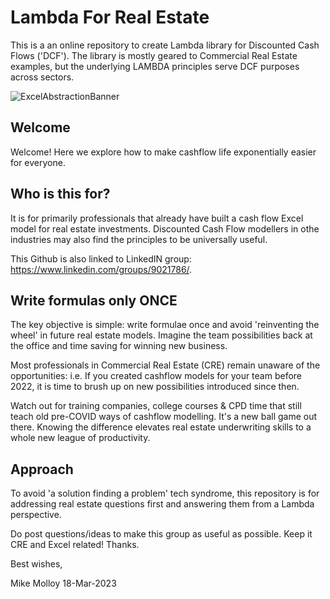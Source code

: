 # Lambda For Real Estate
This is a an online repository to create Lambda library for Discounted Cash Flows ('DCF'). The library is mostly geared to Commercial Real Estate examples, but the underlying LAMBDA principles serve DCF purposes across sectors.

![ExcelAbstractionBanner](https://user-images.githubusercontent.com/6385058/226100282-2cd67eef-2942-4cee-918f-21520380bec9.png)

## Welcome

Welcome! Here we explore how to make cashflow life exponentially easier for everyone.

## Who is this for?

It is for primarily professionals that already have built a cash flow Excel model for real estate investments. Discounted Cash Flow modellers in othe industries may also find the principles to be universally useful.

This Github is also linked to LinkedIN group: https://www.linkedin.com/groups/9021786/. 

## Write formulas only ONCE 

The key objective is simple: write formulae once and avoid 'reinventing the wheel' in future real estate models. Imagine the team possibilities back at the office and time saving for winning new business.

Most professionals in Commercial Real Estate (CRE) remain unaware of the opportunities: i.e. If you created cashflow models for your team before 2022, it is time to brush up on new possibilities introduced since then.

Watch out for training companies, college courses & CPD time that still teach old pre-COVID ways of cashflow modelling. It's a new ball game out there. Knowing the difference elevates real estate underwriting skills to a whole new league of productivity.

## Approach

To avoid 'a solution finding a problem' tech syndrome, this repository is for addressing real estate questions first and answering them from a Lambda perspective.

Do post questions/ideas to make this group as useful as possible. Keep it CRE and Excel related! Thanks.

Best wishes,

Mike Molloy
18-Mar-2023
